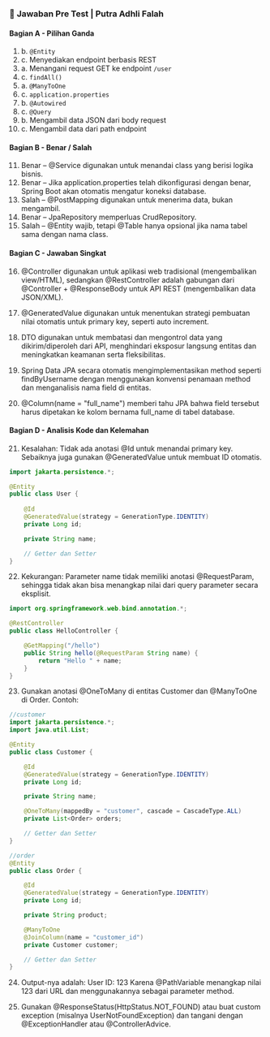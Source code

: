 ### 📌 **Jawaban Pre Test | Putra Adhli Falah**

#### **Bagian A - Pilihan Ganda**

1. b. `@Entity`
2. c. Menyediakan endpoint berbasis REST
3. a. Menangani request GET ke endpoint `/user`
4. c. `findAll()`
5. a. `@ManyToOne`
6. c. `application.properties`
7. b. `@Autowired`
8. c. `@Query`
9. b. Mengambil data JSON dari body request
10. c. Mengambil data dari path endpoint

#### **Bagian B - Benar / Salah**

11. Benar – @Service digunakan untuk menandai class yang berisi logika bisnis.
12. Benar – Jika application.properties telah dikonfigurasi dengan benar, Spring Boot akan otomatis mengatur koneksi database.
13. Salah – @PostMapping digunakan untuk menerima data, bukan mengambil.
14. Benar – JpaRepository memperluas CrudRepository.
15. Salah – @Entity wajib, tetapi @Table hanya opsional jika nama tabel sama dengan nama class.

#### **Bagian C - Jawaban Singkat**


16. @Controller digunakan untuk aplikasi web tradisional (mengembalikan view/HTML), sedangkan @RestController adalah gabungan dari @Controller + @ResponseBody untuk API REST (mengembalikan data JSON/XML).

17. @GeneratedValue digunakan untuk menentukan strategi pembuatan nilai otomatis untuk primary key, seperti auto increment.

18. DTO digunakan untuk membatasi dan mengontrol data yang dikirim/diperoleh dari API, menghindari eksposur langsung entitas dan meningkatkan keamanan serta fleksibilitas.

19. Spring Data JPA secara otomatis mengimplementasikan method seperti findByUsername dengan menggunakan konvensi penamaan method dan menganalisis nama field di entitas.

20. @Column(name = "full_name") memberi tahu JPA bahwa field tersebut harus dipetakan ke kolom bernama full_name di tabel database.

#### **Bagian D - Analisis Kode dan Kelemahan**


21. Kesalahan: Tidak ada anotasi @Id untuk menandai primary key. Sebaiknya juga gunakan @GeneratedValue untuk membuat ID otomatis.

```java
import jakarta.persistence.*;

@Entity
public class User {
    
    @Id
    @GeneratedValue(strategy = GenerationType.IDENTITY)
    private Long id;

    private String name;

    // Getter dan Setter
}
```

22. Kekurangan: Parameter name tidak memiliki anotasi @RequestParam, sehingga tidak akan bisa menangkap nilai dari query parameter secara eksplisit.
```java
import org.springframework.web.bind.annotation.*;

@RestController
public class HelloController {

    @GetMapping("/hello")
    public String hello(@RequestParam String name) {
        return "Hello " + name;
    }
}
```

23. Gunakan anotasi @OneToMany di entitas Customer dan @ManyToOne di Order. Contoh:

```java
//customer
import jakarta.persistence.*;
import java.util.List;

@Entity
public class Customer {

    @Id
    @GeneratedValue(strategy = GenerationType.IDENTITY)
    private Long id;

    private String name;

    @OneToMany(mappedBy = "customer", cascade = CascadeType.ALL)
    private List<Order> orders;

    // Getter dan Setter
}
```

```java
//order
@Entity
public class Order {

    @Id
    @GeneratedValue(strategy = GenerationType.IDENTITY)
    private Long id;

    private String product;

    @ManyToOne
    @JoinColumn(name = "customer_id")
    private Customer customer;

    // Getter dan Setter
}
```
24. Output-nya adalah:
User ID: 123
Karena @PathVariable menangkap nilai 123 dari URL dan menggunakannya sebagai parameter method.


25. Gunakan @ResponseStatus(HttpStatus.NOT_FOUND) atau buat custom exception (misalnya UserNotFoundException) dan tangani dengan @ExceptionHandler atau @ControllerAdvice.